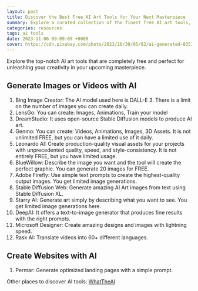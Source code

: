 ```yaml
---
layout: post
title: Discover the Best Free AI Art Tools for Your Next Masterpiece
summary: Explore a curated collection of the finest free AI art tools, designed to help you bring your artistic vision to life.
categories: resources
tags: ai tools
date: 2023-11-06 09:09:09 +0000
cover: https://cdn.pixabay.com/photo/2023/10/30/05/02/ai-generated-8351760_1280.png
---
```


Explore the top-notch AI art tools that are completely free and perfect for unleashing your creativity in your upcoming masterpiece.


## Generate Images or Videos with AI

1. Bing Image Creator: The AI model used here is DALL-E 3. There is a limit on the number of images you can create daily.
2. LensGo: You can create: Images, Animations, Train your model
3. DreamStudio: It uses open-source Stable Diffusion models to produce AI art.
4. Genmo: You can create: Videos, Animations, Images, 3D Assets. It is not unlimited FREE, but you can have a limited use of it daily.
5. Leonardo AI: Create production-quality visual assets for your projects with unprecedented quality, speed, and style-consistency. It is not entirely FREE, but you have limited usage.
6. BlueWillow: Describe the image you want and the tool will create the perfect graphic. You can generate 20 images for FREE.
7. Adobe Firefly: Use simple text prompts to create the highest-quality output images. You get limited image generations.
8. Stable Diffusion Web: Generate amazing AI Art images from text using Stable Diffusion XL.
9. Starry AI: Generate art simply by describing what you want to see. You get limited image generations here.
10. DeepAI: It offers a text-to-image generator that produces fine results with the right prompts.
11. Microsoft Designer: Create amazing designs and images with lightning speed.
12. Rask AI: Translate videos into 60+ different languages.

## Create Websites with AI

1. Permar: Generate optimized landing pages with a simple prompt.


Other places to discover AI tools: <a href="https://whattheai.tech" target="_blank">WhatTheAI</a>
